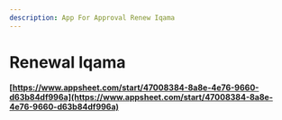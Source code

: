 ```yaml
---
description: App For Approval Renew Iqama
---
```


# Renewal Iqama

#### [https://www.appsheet.com/start/47008384-8a8e-4e76-9660-d63b84df996a](https://www.appsheet.com/start/47008384-8a8e-4e76-9660-d63b84df996a)
